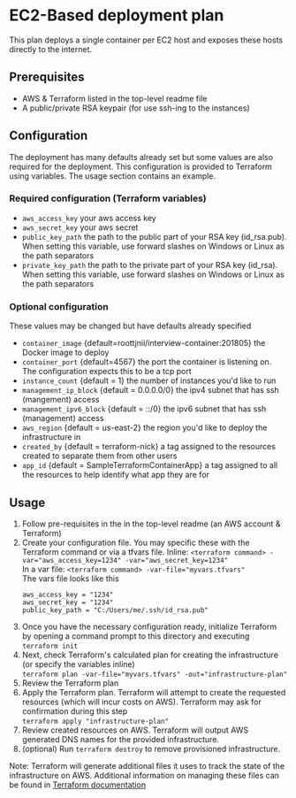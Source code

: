 # EC2-Based deployment plan
This plan deploys a single container per EC2 host and exposes these hosts directly to the internet.

## Prerequisites
 - AWS & Terraform listed in the top-level readme file
 - A public/private RSA keypair (for use ssh-ing to the instances)

## Configuration
The deployment has many defaults already set but some values are also required for the deployment. This configuration is provided to Terraform using variables. The usage section contains an example.
### Required configuration (Terraform variables)
 - `aws_access_key` your aws access key
 - `aws_secret_key` your aws secret
 - `public_key_path` the path to the public part of your RSA key (id_rsa.pub). When setting this variable, use forward slashes on Windows or Linux as the path separators
 - `private_key_path` the path to the private part of your RSA key (id_rsa). When setting this variable, use forward slashes on Windows or Linux as the path separators
### Optional configuration
These values may be changed but have defaults already specified
 - `container_image` {default=roottjnii/interview-container:201805} the Docker image to deploy
 - `container_port` {default=4567} the port the container is listening on. The configuration expects this to be a tcp port
 - `instance_count` {default = 1} the number of instances you'd like to run
 - `management_ip_block` {default = 0.0.0.0/0} the ipv4 subnet that has ssh (mangement) access
 - `management_ipv6_block` {default = ::/0} the ipv6 subnet that has ssh (management) access
 - `aws_region` {default = us-east-2} the region you'd like to deploy the infrastructure in
 - `created_by` {default = terraform-nick} a tag assigned to the resources created to separate them from other users
 - `app_id` {default = SampleTerraformContainerApp} a tag assigned to all the resources to help identify what app they are for

## Usage
1. Follow pre-requisites in the in the top-level readme (an AWS account & Terraform)
2. Create your configuration file. You may specific these with the Terraform command or via a tfvars file.
Inline: `<terraform command> -var="aws_access_key=1234" -var="aws_secret_key=1234"`  
In a var file: `<terraform command> -var-file="myvars.tfvars"`  
The vars file looks like this
    ```
    aws_access_key = "1234"
    aws_secret_key = "1234"
    public_key_path = "C:/Users/me/.ssh/id_rsa.pub"
    ```
3. Once you have the necessary configuration ready, initialize Terraform by opening a command prompt to this directory and executing  
`terraform init`
4. Next, check Terraform's calculated plan for creating the infrastructure (or specify the variables inline)  
`terraform plan -var-file="myvars.tfvars" -out="infrastructure-plan"`
5. Review the Terraform plan
6. Apply the Terraform plan. Terraform will attempt to create the requested resources (which will incur costs on AWS). Terraform may ask for confirmation during this step  
`terraform apply "infrastructure-plan"`
7. Review created resources on AWS. Terraform will output AWS generated DNS names for the provided infrastructure.
8. (optional) Run `terraform destroy` to remove provisioned infrastructure.

Note: Terraform will generate additional files it uses to track the state of the infrastructure on AWS. Additional information on managing these files can be found in [Terraform documentation](https://www.terraform.io/docs/state/index.html)
